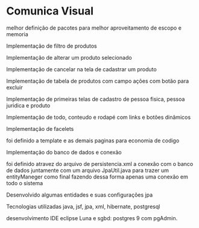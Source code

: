 Comunica Visual
==============

melhor definição de pacotes para melhor aproveitamento de escopo e memoria

Implementação de filtro de produtos

Implementação de alterar um produto selecionado

Implementação de cancelar na tela de cadastrar um produto

Implementação de tabela de produtos com campo ações com botão para excluir

Implementação de primeiras telas de cadastro de pessoa fisica, pessoa juridica e produto

Implementação de todo, conteudo e rodapé com links e botões dinâmicos

Implementação de facelets

foi definido a template e as demais paginas para economia de codigo

Implementação do banco de dados e conexão

foi definido atravez do arquivo de persistencia.xml a conexão com o banco de dados
juntamente com um arquivo JpaUtil.java para trazer um entityManeger como final
fazendo dessa forma apenas uma conexão em todo o sistema

Desenvolvido algumas entidades e suas configurações jpa

Tecnologias utilizadas java, jsf, jpa, xml, hibernate, postgresql

desenvolvimento IDE eclipse Luna e sgbd: postgres 9 com pgAdmin.